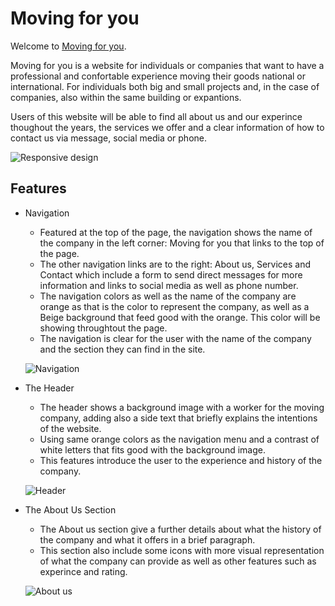 # Moving for you 

Welcome to [Moving for you](https://saracandela.github.io/moving-for-you/).

Moving for you is a website for individuals or companies that want to have a professional and confortable experience moving their goods national or international. For individuals both big and small projects and, in the case of companies, also within the same building or expantions. 

Users of this website will be able to find all about us and our experince thoughout the years, the services we offer and a clear information of how to contact us via message, social media or phone. 

![Responsive design](../moving-for-you/assets/images/responsive-design.jpg)

## Features

* Navigation
    * Featured at the top of the page, the navigation shows the name of the company in the left corner: Moving for you that links to the top of the page.  
    * The other navigation links are to the right: About us, Services and Contact which include a form to send direct messages for more information and links to social media as well as phone number. 
    * The navigation colors as well as the name of the company are orange as that is the color to represent the company, as well as a Beige background that feed good with the orange. This color will be showing throughtout the page.
    * The navigation is clear for the user with the name of the company and the section they can find in the site.  

    ![Navigation](../moving-for-you/assets/images/moving-for-you-navigation.JPG)


* The Header
   * The header shows a background image with a worker for the moving company, adding also a side text that briefly explains the intentions of the website.
   * Using same orange colors as the navigation menu and a contrast of white letters that fits good with the background image. 
   * This features introduce the user to the experience and history of the company. 

    ![Header](../moving-for-you/assets/images/header.JPG)

* The About Us Section
   * The About us section give a further details about what the history of the company and what it offers in a brief paragraph.
   * This section also include some icons with more visual representation of what the company can provide as well as other features such as experince and rating. 

    ![About us](../moving-for-you/assets/images/about-us.JPG)